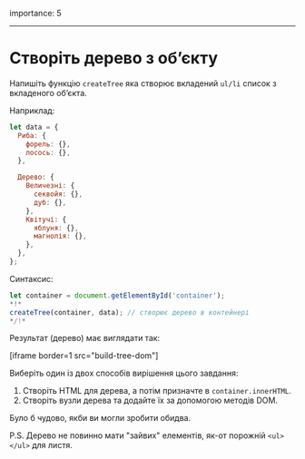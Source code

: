 importance: 5

---

# Створіть дерево з об’єкту

Напишіть функцію `createTree` яка створює вкладений `ul/li` список з вкладеного об’єкта.

Наприклад:

```js
let data = {
  Риба: {
    форель: {},
    лосось: {},
  },

  Дерево: {
    Величезні: {
      секвойя: {},
      дуб: {},
    },
    Квітучі: {
      яблуня: {},
      магнолія: {},
    },
  },
};
```

Синтаксис:

```js
let container = document.getElementById('container');
*!*
createTree(container, data); // створює дерево в контейнері
*/!*
```

Результат (дерево) має виглядати так:

[iframe border=1 src="build-tree-dom"]

Виберіть один із двох способів вирішення цього завдання:

1. Створіть HTML для дерева, а потім призначте в `container.innerHTML`.
2. Створіть вузли дерева та додайте їх за допомогою методів DOM.

Було б чудово, якби ви могли зробити обидва.

P.S. Дерево не повинно мати "зайвих" елементів, як-от порожній `<ul></ul>` для листя.
